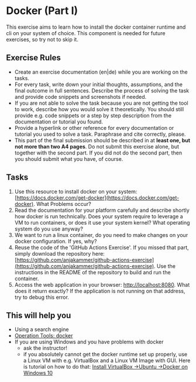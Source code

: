 # Docker (Part I)

This exercise aims to learn how to install the docker container runtime and cli on your system of choice. This component is needed for future exercises, so try not to skip it.

## Exercise Rules

- Create an exercise documentation (en|de) while you are working on the tasks.
- For every task, write down your initial thoughts, assumptions, and the final outcome in full sentences. Describe the process of solving the task and provide code snippets and screenshots if needed.
- If you are not able to solve the task because you are not getting the tool to work, describe how you would solve it theoretically. You should still provide e.g. code snippets or a step by step description from the documentation or tutorial you found.
- Provide a hyperlink or other reference for every documentation or tutorial you used to solve a task. Paraphrase and cite correctly, please.
- This part of the final submission should be described in at __least one, but not more than two A4 pages__. Do not submit this exercise alone, but together with the second part. If you did not do the second part, then you should submit what you have, of course.

## Tasks

1. Use this resource to install docker on your system: [https://docs.docker.com/get-docker](https://docs.docker.com/get-docker). What Problems occur?
2. Read the documentation for your platform carefully and describe shortly how docker is run technically. Does your system require to leverage a VM to run containers, or does it use your system kernel? What operating system do you use anyway?
3. We want to run a linux container, do you need to make changes on your docker configuration. If yes, why?
4. Reuse the code of the 'GitHub Actions Exercise'. If you missed that part, simply download the repository here: [https://github.com/anjakammer/github-actions-exercise](https://github.com/anjakammer/github-actions-exercise). Use the instructions in the README of the repository to build and run the container.
5. Access the web application in your browser: [http://localhost:8080](http://localhost:8080). What does it return exactly? If the application is not running on that address, try to debug this error.

## This will help you

- Using a search engine
- [Operation Tools: docker](./../deep-dive/operation.md#docker)
- If you are using Windows and you have problems with docker
  - ask the instructor!
  - if you absolutely cannot get the docker runtime set up properly, use a Linux VM with e.g. VirtualBox and a Linux VM Image with GUI. Here is tutorial on how to do that: [Install VirtualBox ->Ubuntu ->Docker on Windows 10](https://medium.com/@armstar/install-virtualbox-ubuntu-docker-on-windows-10-a16765a09b)
